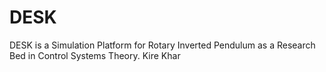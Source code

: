 # DESK
 DESK is a Simulation Platform for Rotary Inverted Pendulum as a Research Bed in Control Systems Theory.
 Kire Khar
